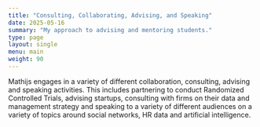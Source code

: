 ```yaml
---
title: "Consulting, Collaborating, Advising, and Speaking"
date: 2025-05-16
summary: "My approach to advising and mentoring students."
type: page
layout: single
menu: main
weight: 90
---
```


Mathijs engages in a variety of different collaboration, consulting, advising and speaking activities. This includes partnering to conduct Randomized Controlled Trials, advising startups, consulting with firms on their data and management strategy and speaking to a variety of different audiences on a variety of topics around social networks, HR data and artificial intelligence.
